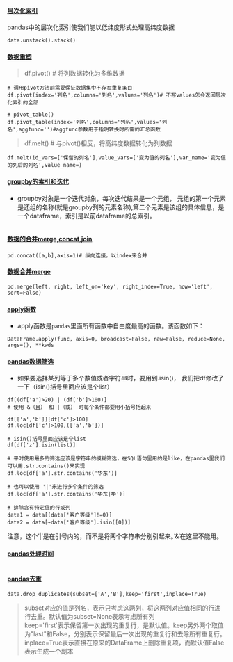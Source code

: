 #### [层次化索引](https://www.jianshu.com/p/efab7d81c0ab)
pandas中的层次化索引使我们能以低纬度形式处理高纬度数据
```buildoutcfg
data.unstack().stack()
```
#### [数据重塑](https://blog.csdn.net/wj1066/article/details/82261458)
> df.pivot() # 将列数据转化为多维数据
```angular2
# 调用pivot方法前需要保证数据集中不存在重复条目
df.pivot(index='列名',columns='列名',values='列名')# 不写values怎会返回层次化索引的全部

# pivot_table()
df.pivot_table(index='列名',columns='列名',values='列名',aggfunc='')#aggfunc参数用于指明转换时所需的汇总函数
```
> df.melt() # 与pivot()相反，将高纬度数据转化为列数据
```angular2
df.melt(id_vars=['保留的列名'],value_vars=['变为值的列名'],var_name='变为值的列后的列名',value_name=)
```

#### [groupby的索引和迭代](https://blog.csdn.net/leonis_v/article/details/51832916)
* groupby对象是一个迭代对象，每次迭代结果是一个元组，
元组的第一个元素是还组的名称(就是groupby列的元素名称),第二个元素是该组的具体信息，是
一个dataframe，索引是以前dataframe的总索引。
```buildoutcfg

```

#### [数据的合并merge,concat,join](https://blog.csdn.net/weixin_38168620/article/details/80663892)
```angular2
pd.concat([a,b],axis=1)# 纵向连接，以index来合并
```
#### [数据合并merge](https://blog.csdn.net/brucewong0516/article/details/82707492)
```angular2
pd.merge(left, right, left_on='key', right_index=True, how='left', sort=False)
```
#### [apply函数](https://blog.csdn.net/qq_19528953/article/details/79348929)
* apply函数是`pandas`里面所有函数中自由度最高的函数。该函数如下：
```buildoutcfg
DataFrame.apply(func, axis=0, broadcast=False, raw=False, reduce=None, args=(), **kwds
```
#### [pandas数据筛选](https://www.jianshu.com/p/805f20ac6e06)
* 如果要选择某列等于多个数值或者字符串时，要用到.isin()， 我们把df修改了一下（isin()括号里面应该是个list）
```buildoutcfg
df[(df['a']>20) | (df['b']>100)]
# 使用 &（且） 和 |（或） 时每个条件都要用小括号括起来

df[['a','b']][df['c']>100]
df.loc[df['c']>100,(['a','b'])]

# isin()括号里面应该是个list
df[df['z'].isin(list)]

# 平时使用最多的筛选应该是字符串的模糊筛选，在SQL语句里用的是like，在pandas里我们可以用.str.contains()来实现
df.loc[df['a'].str.contains('华东')]

# 也可以使用 '|'来进行多个条件的筛选
df.loc[df['a'].str.contains('华东|华')]

# 排除含有特定值的行或列
data1 = data[(data['客户等级']!=0)]
data2 = data[~data['客户等级'].isin([0])]
```
注意，这个‘|’是在引号内的，而不是将两个字符串分别引起来。’&‘在这里不能用。


#### [pandas处理时间](https://blog.csdn.net/qq_22238533/article/details/77110626)
```angular2

```

#### [pandas去重](https://blog.csdn.net/qq_28811329/article/details/79962511)
```angular2
data.drop_duplicates(subset=['A','B'],keep='first',inplace=True)
```
> subset对应的值是列名，表示只考虑这两列，将这两列对应值相同的行进行去重。默认值为subset=None表示考虑所有列  
> keep='first'表示保留第一次出现的重复行，是默认值。keep另外两个取值为"last"和False，分别表示保留最后一次出现的重复行和去除所有重复行。  
> inplace=True表示直接在原来的DataFrame上删除重复项，而默认值False表示生成一个副本
